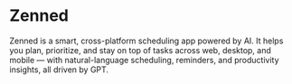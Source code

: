 
# Zenned
Zenned is a smart, cross-platform scheduling app powered by AI. It helps you plan, prioritize, and stay on top of tasks across web, desktop, and mobile — with natural-language scheduling, reminders, and productivity insights, all driven by GPT.
